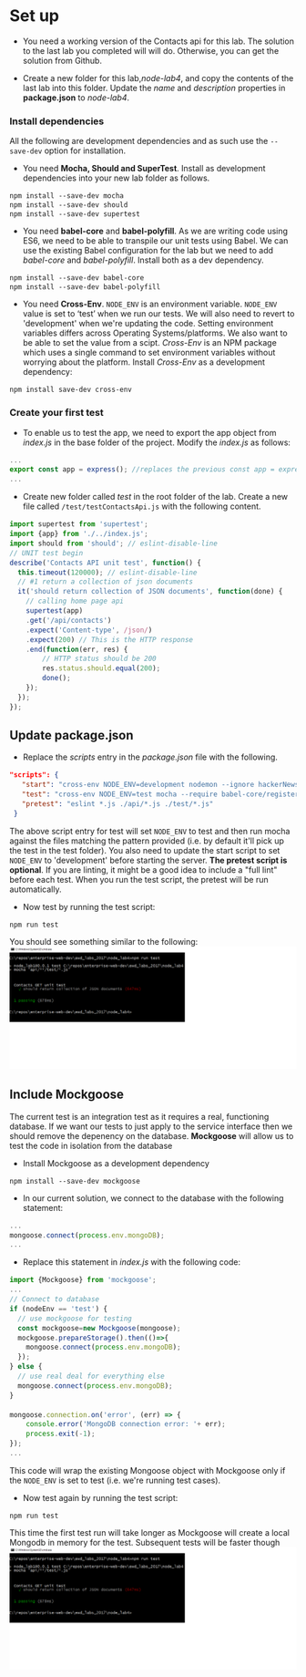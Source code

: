 # Set up

+ You need a working version of the Contacts api for this lab. The solution to the last lab you completed will will do. Otherwise, you can get the solution from Github.

+ Create a new folder for this lab,*node-lab4*, and copy the contents of the last lab into this folder. Update the *name* and *description* properties in **package.json** to *node-lab4*.

### Install dependencies

All the following are development dependencies and as such use the ``--save-dev`` option for installation.

+ You need **Mocha, Should and SuperTest**. Install as development dependencies into your new lab folder as follows.
```
npm install --save-dev mocha
npm install --save-dev should
npm install --save-dev supertest
```

+ You need **babel-core** and **babel-polyfill**. As we are writing code using ES6, we need to be able to transpile our unit tests using Babel. We can use the existing Babel configuration  for the lab but we need to add *babel-core* and *babel-polyfill*. Install both as a dev dependency.
```
npm install --save-dev babel-core
npm install --save-dev babel-polyfill
```

+ You need **Cross-Env**. ``NODE_ENV`` is an environment variable. ``NODE_ENV`` value is set to ‘test’ when we run our tests. We will also need to revert to 'development' when we're updating the code. Setting environment variables differs across Operating Systems/platforms. We also want to be able to set the value from a scipt. *Cross-Env* is an NPM package which uses a single command to set environment variables without worrying about the platform. Install *Cross-Env* as a development dependency:
```
npm install save-dev cross-env
```

### Create your first test

+ To enable us to test the app, we need to export the app object from *index.js* in the base folder of the project. Modify the *index.js* as follows:
```javascript
...
export const app = express(); //replaces the previous const app = express();
...
```
+ Create  new folder called *test* in the root folder of the lab. Create a new file called ``/test/testContactsApi.js`` with the following content.
```javascript
import supertest from 'supertest';
import {app} from './../index.js';
import should from 'should'; // eslint-disable-line
// UNIT test begin
describe('Contacts API unit test', function() {
  this.timeout(120000); // eslint-disable-line
  // #1 return a collection of json documents
  it('should return collection of JSON documents', function(done) {
    // calling home page api
    supertest(app)
    .get('/api/contacts')
    .expect('Content-type', /json/)
    .expect(200) // This is the HTTP response
    .end(function(err, res) {
        // HTTP status should be 200
        res.status.should.equal(200);
        done();
    });
  });
});
```

## Update package.json
+ Replace the *scripts* entry in the *package.json* file with the following.
```json
"scripts": {
   "start": "cross-env NODE_ENV=development nodemon --ignore hackerNews/* --exec babel-node index.js",
   "test": "cross-env NODE_ENV=test mocha --require babel-core/register --require babel-polyfill --reporter mochawesome --exit",
   "pretest": "eslint *.js ./api/*.js ./test/*.js"
 }
```
The above script entry for test will set ``NODE_ENV`` to test and then run mocha against the files matching the pattern provided (i.e. by default it'll pick up the test in the test folder). You also need to update the start script to set ``NODE_ENV`` to 'development' before starting the server.
**The pretest script is optional**. If you are linting, it might be a good idea to include a "full lint" before each test. When you run the test script, the pretest will be run automatically.

+ Now test by running the test script:
```
npm run test
```
You should see something similar to the following:
![First Mocha Test](./img/main.png)


## Include Mockgoose

The current test is an integration test as it requires a real, functioning database. If we want our tests to just apply to the service interface then we should remove the depenency on the database. **Mockgoose** will allow us to test the code in isolation from the database

+ Install Mockgoose as a development dependency
```
npm install --save-dev mockgoose
```

+ In our current solution, we connect to the database with the following statement:
```javascript
...
mongoose.connect(process.env.mongoDB);
...
```
+ Replace this statement in *index.js*  with the following code:

~~~javascript
import {Mockgoose} from 'mockgoose';
...
// Connect to database
if (nodeEnv == 'test') {
  // use mockgoose for testing
  const mockgoose=new Mockgoose(mongoose);
  mockgoose.prepareStorage().then(()=>{
    mongoose.connect(process.env.mongoDB);
  });
} else {
  // use real deal for everything else
  mongoose.connect(process.env.mongoDB);
}

mongoose.connection.on('error', (err) => {
    console.error('MongoDB connection error: '+ err);
    process.exit(-1);
});
...
~~~

This code will wrap the existing Mongoose object with Mockgoose only if the ``NODE_ENV`` is set to test (i.e. we're running test cases).

+ Now test again by running the test script:
```
npm run test
```
This time the first test run  will take longer as Mockgoose will create a local Mongodb in memory for the test. Subsequent tests will be faster though
![First Mocha Test](./img/main.png)
